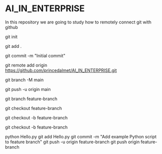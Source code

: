 # AI_IN_ENTERPRISE
In this repository we are going to study how to remotely connect git with github 

git init

git add .

git commit -m "Initial commit"

git remote add origin https://github.com/princedalmet/AI_IN_ENTERPRISE.git

git branch -M main

git push -u origin main

git branch feature-branch

git checkout feature-branch

git checkout -b feature-branch

git checkout -b feature-branch

python Hello.py
git add Hello.py
git commit -m "Add example Python script to feature branch"
git push -u origin feature-branch
git push origin feature-branch

